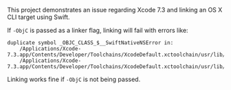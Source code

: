 This project demonstrates an issue regarding Xcode 7.3 and
linking an OS X CLI target using Swift. 

If `-ObjC` is passed as a linker flag, linking will fail with
errors like:

```
duplicate symbol _OBJC_CLASS_$__SwiftNativeNSError in:
    /Applications/Xcode-7.3.app/Contents/Developer/Toolchains/XcodeDefault.xctoolchain/usr/lib/swift_static/macosx/libswiftRuntime.a(ErrorObject.mm.o)
    /Applications/Xcode-7.3.app/Contents/Developer/Toolchains/XcodeDefault.xctoolchain/usr/lib/swift_static/macosx/libswiftCore.a(ErrorObject.mm.o)
```

Linking works fine if `-ObjC` is not being passed.

